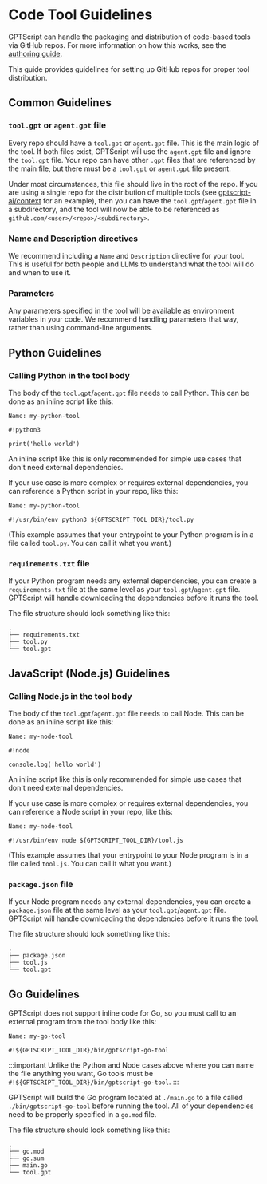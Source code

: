 # Code Tool Guidelines

GPTScript can handle the packaging and distribution of code-based tools via GitHub repos.
For more information on how this works, see the [authoring guide](02-authoring.md#sharing-tools).

This guide provides guidelines for setting up GitHub repos for proper tool distribution.

## Common Guidelines

### `tool.gpt` or `agent.gpt` file

Every repo should have a `tool.gpt` or `agent.gpt` file. This is the main logic of the tool.
If both files exist, GPTScript will use the `agent.gpt` file and ignore the `tool.gpt` file.
Your repo can have other `.gpt` files that are referenced by the main file, but there must be a `tool.gpt` or `agent.gpt` file present.

Under most circumstances, this file should live in the root of the repo.
If you are using a single repo for the distribution of multiple tools (see [gptscript-ai/context](https://github.com/gptscript-ai/context) for an example),
then you can have the `tool.gpt`/`agent.gpt` file in a subdirectory, and the tool will now be able to be referenced as `github.com/<user>/<repo>/<subdirectory>`.

### Name and Description directives

We recommend including a `Name` and `Description` directive for your tool.
This is useful for both people and LLMs to understand what the tool will do and when to use it.

### Parameters

Any parameters specified in the tool will be available as environment variables in your code.
We recommend handling parameters that way, rather than using command-line arguments.

## Python Guidelines

### Calling Python in the tool body

The body of the `tool.gpt`/`agent.gpt` file needs to call Python. This can be done as an inline script like this:

```
Name: my-python-tool

#!python3

print('hello world')
```

An inline script like this is only recommended for simple use cases that don't need external dependencies.

If your use case is more complex or requires external dependencies, you can reference a Python script in your repo, like this:

```
Name: my-python-tool

#!/usr/bin/env python3 ${GPTSCRIPT_TOOL_DIR}/tool.py
```

(This example assumes that your entrypoint to your Python program is in a file called `tool.py`. You can call it what you want.)

### `requirements.txt` file

If your Python program needs any external dependencies, you can create a `requirements.txt` file at the same level as
your `tool.gpt`/`agent.gpt` file. GPTScript will handle downloading the dependencies before it runs the tool.

The file structure should look something like this:

```
.
├── requirements.txt
├── tool.py
└── tool.gpt
```

## JavaScript (Node.js) Guidelines

### Calling Node.js in the tool body

The body of the `tool.gpt`/`agent.gpt` file needs to call Node. This can be done as an inline script like this:

```
Name: my-node-tool

#!node

console.log('hello world')
```

An inline script like this is only recommended for simple use cases that don't need external dependencies.

If your use case is more complex or requires external dependencies, you can reference a Node script in your repo, like this:

```
Name: my-node-tool

#!/usr/bin/env node ${GPTSCRIPT_TOOL_DIR}/tool.js
```

(This example assumes that your entrypoint to your Node program is in a file called `tool.js`. You can call it what you want.)

### `package.json` file

If your Node program needs any external dependencies, you can create a `package.json` file at the same level as
your `tool.gpt`/`agent.gpt` file. GPTScript will handle downloading the dependencies before it runs the tool.

The file structure should look something like this:

```
.
├── package.json
├── tool.js
└── tool.gpt
```

## Go Guidelines

GPTScript does not support inline code for Go, so you must call to an external program from the tool body like this:

```
Name: my-go-tool

#!${GPTSCRIPT_TOOL_DIR}/bin/gptscript-go-tool
```

:::important
Unlike the Python and Node cases above where you can name the file anything you want, Go tools must be `#!${GPTSCRIPT_TOOL_DIR}/bin/gptscript-go-tool`.
:::

GPTScript will build the Go program located at `./main.go` to a file called `./bin/gptscript-go-tool` before running the tool.
All of your dependencies need to be properly specified in a `go.mod` file.

The file structure should look something like this:

```
.
├── go.mod
├── go.sum
├── main.go
└── tool.gpt
```
